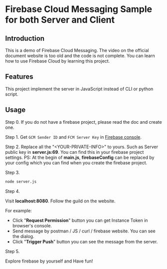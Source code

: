 # Firebase Cloud Messaging Sample for both Server and Client

## Introduction

This is a demo of Firebase Cloud Messaging. The video on the official document website is too old and the code is not complete. You can learn how to use Firebase Cloud by learning this project. 

## Features

This project implement the server in JavaScript instead of CLI or python script.

## Usage

Step 0. If you do not have a firebase project, please read the doc and create one.

Step 1. Get `GCM Sender ID` and `FCM Server Key` in [Firebase console](https://console.firebase.google.com/).

Step 2. Replace all the "\<YOUR-PRIVATE-INFO\>" to yours. Such as Server public key in **server.js:69**. You can find this in your firebase project settings. 
PS: At the begin of **main.js**,  **firebaseConfig** can be replaced by your config which you can find when you create the firebase project.

Step 3. 

```sh
node server.js
```

Step 4. 

Visit **localhost:8080**. Follow the guild on the website.

For example:

- Click "**Request Permission**" button you can get Instance Token in browser's console.
- Send message by postman / JS / curl / firebase website. You can see the dialog.
- Click "**Trigger Push**" button you can see the message from the server.

Step 5.

Explore firebase by yourself and Have fun!